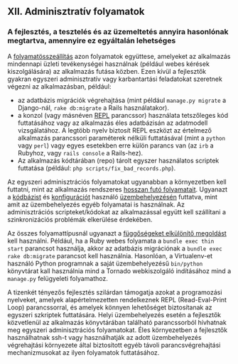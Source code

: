## XII. Adminisztratív folyamatok
### A fejlesztés, a tesztelés és az üzemeltetés annyira hasonlónak megtartva, amennyire ez egyáltalán lehetséges

A [folyamatösszeállítás](./concurrency) azon folyamatok együttese, amelyeket az alkalmazás mindennapi üzleti tevékenységei használnak (például webes kérések kiszolgálására) az alkalmazás futása közben.  Ezen kívül a fejlesztők gyakran egyszeri adminisztratív vagy karbantartási feladatokat szeretnek végezni az alkalmazásban, például:

* az adatbázis migrációk végrehajtása (mint például `manage.py migrate` a Django-nál, `rake db:migrate` a Rails használatakor).
* a konzol (vagy másnéven [REPL](http://en.wikipedia.org/wiki/Read-eval-print_loop) parancssor) használata tetszőleges kód futtatásához vagy az alkalmazás éles adatbázisán az adatmodell vizsgálatához.  A legtöbb nyelv biztosít REPL eszközt az értelmező alkalmazás parancssori paraméterek nélküli futtatásával (mint a `python` vagy `perl`) vagy egyes esetekben erre külön parancs van (az `irb` a Rubyhoz, vagy `rails console` a Rails-hez).
* Az alkalmazás kódtárában (repo) tárolt egyszer használatos scriptek futtatása (például: `php scripts/fix_bad_records.php`).

Az egyszeri adminisztrációs folyamatokat ugyanabban a környezetben kell futtatni, mint az alkalmazás rendszeres [hosszan futó folyamatait](./processes).  Ugyanazt a [kódbázist](./codebase) és [konfigurációt](./config) használó [üzembehelyezésén](./build-release-run) futtatva, mint amit az üzembehelyezés egyéb folyamatai is használnak.  Az adminisztrációs scripteket/kódokat az alkalmazással együtt kell szállítani a szinkronizációs problémák elkerülése érdekében.

Az összes folyamattípusnál ugyanazt a [függőségeket elkülönítő megoldást](./dependencies) kell használni.  Például, ha a Ruby webes folyamata a `bundle exec thin start` parancsot használja, akkor az adatbázis migrációnak a `bundle exec rake db:migrate` parancsot kell használnia.  Hasonlóan, a Virtualenv-et használó Python programnak a saját üzembehelyezésű `bin/python` könyvtárat kall használnia mind a Tornado webkiszolgáló indításához mind a `manage.py` felügyeleti folyamathoz.

A tizenkét tényezős fejlesztés szilárdan támogatja azokat a programozási nyelveket, amelyek alapértelmezetten rendelkeznek REPL (Read-Eval-Print Loop) parancssorral, és amelyek könnyen lehetőséget biztosítanak az egyszeri szkriptek futtatására.  Helyi üzembehelyezés esetén a fejlesztők közvetlenül az alkalmazás könyvtárában található parancssorból hívhatnak meg egyszeri adminisztrációs folyamatokat.  Éles környezetben a fejlesztők használhatnak ssh-t vagy használhatják az adott üzembehelyezés végrehajtási környezete által biztosított egyéb távoli parancsvégrehajtási mechanizmusokat az ilyen folyamatok futtatásához.
